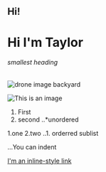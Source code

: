 ## Hi!
# Hi I'm Taylor
###### smallest heading

<img src="https://github.com/tkylesh/tkylesh/blob/main/DJI_0335.JPG" alt="drone image backyard"/>

![This is an image](https://myoctocat.com/assets/images/base-octocat.svg)

1. First
2. second
..*unordered

1.one
2.two
..1. orderred sublist

...You can indent

[I'm an inline-style link](https://www.google.com)
